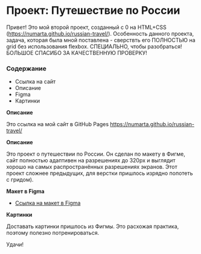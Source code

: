 # Проект: Путешествие по России
Привет! Это мой второй проект, созданный с 0 на HTML+CSS (https://numarta.github.io/russian-travel/).
Особенность данного проекта, задача, которая была мной поставлена - сверствть его ПОЛНОСТЬЮ на grid без использования flexbox.
СПЕЦИАЛЬНО, чтобы разобраться!
БОЛЬШОЕ СПАСИБО ЗА КАЧЕСТВЕННУЮ ПРОВЕРКУ!

### Содержание
* Ссылка на сайт
* Описание
* Figma
* Картинки

**Описание**

Это ссылка на мой сайт в GitHub Pages
https://numarta.github.io/russian-travel/

**Описание**

Это проект о путешествии по России.
Он сделан по макету в Фигме, сайт полностью адаптивен на разрешениях до 320px и выглядит хорошо на самых распространённых разрешениях экранов.
Этот проект сложнее предыдущих, для верстки пришлось изрядно попотеть с гридом).

**Макет в Figma**

* [Ссылка на макет в Figma](https://www.figma.com/file/5S2WSbEFL6awjVWJ0NWL8Q/Sprint-3_-Russia-_-desktop-mobile?node-id=28503%3A0)

**Картинки**

Доставать картинки пришлось из Фигмы. Это расхожая практика, поэтому полезно потренироваться.

Удачи!
